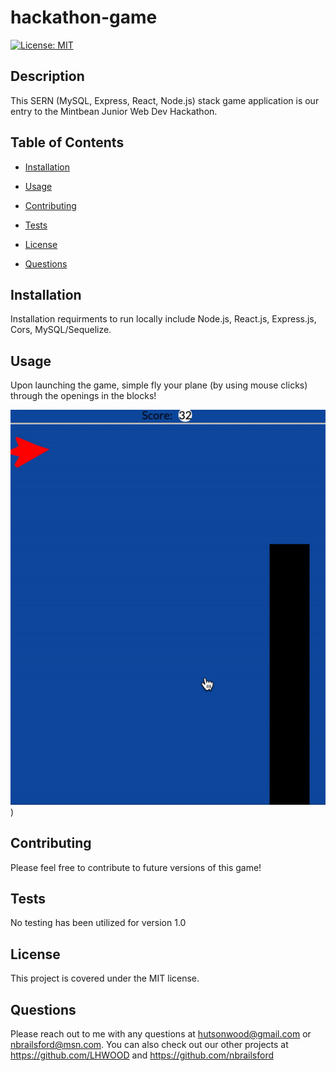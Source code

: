 # hackathon-game

[![License: MIT](https://img.shields.io/badge/License-MIT-yellow.svg)](https://opensource.org/licenses/MIT)

## Description

This SERN (MySQL, Express, React, Node.js) stack game application is our entry to the Mintbean Junior Web Dev Hackathon.

## Table of Contents

- [Installation](#installation)

- [Usage](#usage)

- [Contributing](#contributing)

- [Tests](#tests)

- [License](#license)

- [Questions](#questions)

## Installation

Installation requirments to run locally include Node.js, React.js, Express.js, Cors, MySQL/Sequelize.

## Usage

Upon launching the game, simple fly your plane (by using mouse clicks) through the openings in the blocks!

![gamegif](client/src/images/game.gif))

## Contributing

Please feel free to contribute to future versions of this game!

## Tests

No testing has been utilized for version 1.0

## License

This project is covered under the MIT license.

## Questions

Please reach out to me with any questions at hutsonwood@gmail.com or nbrailsford@msn.com. You can also check out our other projects at https://github.com/LHWOOD and https://github.com/nbrailsford
